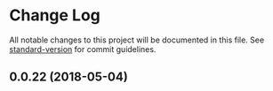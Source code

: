 # Change Log

All notable changes to this project will be documented in this file. See [standard-version](https://github.com/conventional-changelog/standard-version) for commit guidelines.

<a name="0.0.22"></a>
## 0.0.22 (2018-05-04)
